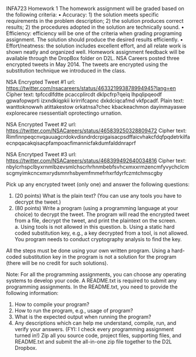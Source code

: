
INFA723 Homework 1
The homework assignment will be graded based on the following criteria: 
•	Accuracy:  1) the solution meets specific requirements in the problem description; 2) the solution produces correct results; 2) the procedures adopted in the solution are technically sound. 
•	Efficiency: efficiency will be one of the criteria when grading programing assignment. The solution should produce the desired results efficiently. 
•	Effort/neatness:  the solution includes excellent effort, and all relate work is shown neatly and organized well. 
 Homework assignment feedback will be available through the DropBox folder on D2L. 
NSA Careers posted three encrypted tweets in May 2014. The tweets are encrypted using the substitution technique we introduced in the class.


NSA Encrypted Tweet #1
url: https://twitter.com/nsacareers/status/463321993878994945?lang=en
Cipher text: tpfccdlfdtte pcaccplircdt dklpcfrp?qeiq lhpqlipqeodf gpwafopwprti izxndkiqpkii krirrifcapnc dxkdciqcafmd vkfpcadf.
Plain text:  wanttoknowwh atittakestow orkatnsa?chec kbackeachmon dayinmayaswe explorecaree rsessentialt oprotectingo urnation.


NSA Encrypted Tweet #2
url: https://twitter.com/NSACareers/status/465839250328809472
Cipher text: Rimfinnpeqcnvqauuagcrdokvdisndrdcrpigaisacpsdffaicvhakcfdqfpqdetrkilfaecnpqacakqisacpfampoacfimannicfakdumfalddnraprf


NSA Encrytped Tweet #3
url: https://twitter.com/NSACareers/status/468399492640034816
Cipher text: nbylcrhspclbyxrnmlbzevsmlchscrhrhnmbebfsvhcxmxxrmzencmfyvychclcmscgmyimkcncxmxrydsmnrhsbyemfmmefrhxrfdyrfczmtchmscgby


Pick up any encrypted tweet (only one) and answer the following questions:
1.	(20 points) What is the plain text? (You can use any tools you have to decrypt the tweet.)
2.	(80 points) Write a program (using a programming language at your choice) to decrypt the tweet. The program will read the encrypted tweet from a file, decrypt the tweet, and print the plaintext on the screen.  
	a.	Using tools is not allowed in this question. 
	b.	Using a static hard coded substitution key, e.g., a key decrypted from a tool, is not allowed. You program needs to conduct cryptography analysis to find the key.  

All the steps must be done using your own written program. Using a hard-coded substitution key in the program is not a solution for the program (there will be no credit for such solutions).  

Note: For all the programming assignments, you can choose any operating systems to develop your code. A README.txt is required to submit any programming assignments. In the README.txt, you need to provide the following information:
1)	How to compile your program?
2)	How to run the program, e.g., usage of program?
3)	What is the expected output when running the program?
4)	Any descriptions which can help me understand, compile, run, and verify your answers. (FYI: I check every programming assignment turned in!)
Zip all you source code, project files, supporting files, and README.txt and submit the all-in-one zip file together to the D2L Dropbox.

